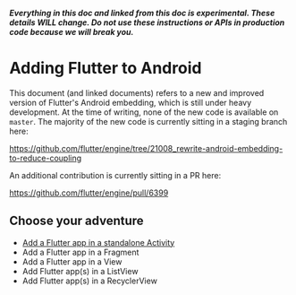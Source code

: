 **_Everything in this doc and linked from this doc is experimental. These details WILL change. Do not use these instructions or APIs in production code because we will break you._**

# Adding Flutter to Android

This document (and linked documents) refers to a new and improved version of Flutter's Android embedding, which is still under heavy development. At the time of writing, none of the new code is available on `master`. The majority of the new code is currently sitting in a staging branch here:

https://github.com/flutter/engine/tree/21008_rewrite-android-embedding-to-reduce-coupling

An additional contribution is currently sitting in a PR here:

https://github.com/flutter/engine/pull/6399

## Choose your adventure

* [Add a Flutter app in a standalone Activity](https://github.com/flutter/flutter/wiki/Experimental:-Add-Flutter-Activity)
* Add a Flutter app in a Fragment
* Add a Flutter app in a View
* Add Flutter app(s) in a ListView
* Add Flutter app(s) in a RecyclerView